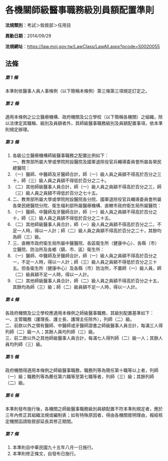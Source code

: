 # 各機關師級醫事職務級別員額配置準則

**法規類別**：考試＞銓敘部＞任用目

**異動日期**：2014/09/29  

**法規網址**：https://law.moj.gov.tw/LawClass/LawAll.aspx?pcode=S0020055





## 法條
##### 第 1 條
本準則依醫事人員人事條例（以下簡稱本條例）第三條第三項規定訂定之。

##### 第 2 條
適用本條例之公立醫療機構、政府機關及公立學校（以下簡稱各機關）之組織，除以法律定其職稱、級別及員額者外，其師級醫事職務級別及員額配置事項，依本準則規定辦理。

##### 第 3 條
1. 各級公立醫療機構師級醫事職務之配置比例如下：  
一、教育部所屬大學或學院附設醫院及國軍退除役官兵輔導委員會所屬各榮民總醫院：
1. （一）醫師、中醫師及牙醫師合計，師（一）級人員之員額不得高於百分之三十，師（三）級人員之員額不得低於百分之二十。
1. （二）其他師級醫事人員合計，師（一）級人員之員額不得高於百分之三，師（三）級人員之員額不得低於百分之七十五。
1. 二、教育部所屬大學或學院附設醫院各分院、國軍退除役官兵輔導委員會所屬各榮民總醫院分院、衛生福利部所屬醫療機構、直轄市政府衛生局所屬醫院：
1. （一）醫師、中醫師及牙醫師合計，師（一）級人員之員額不得高於百分之十，師（三）級人員之員額不得低於百分之二十五。
1. （二）其他師級醫事人員合計，師（一）級人員之員額不得高於百分之二，不足一人時，得以一人計；師（二）級人員之員額不得高於百分之二十，其餘均為師（三）級。
1. 三、直轄市政府衛生局所屬中醫醫院、各區衛生所（健康中心）、各縣（市）立醫院、防治所及各鄉（鎮、市、區）衛生所：
1. （一）醫師、中醫師及牙醫師合計，師（一）級人員之員額不得高於百分之一，不足一人時，得以一人計；師（三）級人員之員額不得低於百分之三十五。但各衛生所（健康中心）及各縣（市）防治所，不置師（一）級人員，師（二）級員額不足一人時，得以一人計。
1. （二）其他師級醫事人員合計，師（二）級人員之員額不得高於百分之十五，其餘均為師（三）級；師（二）級員額不足一人時，得以一人計。

##### 第 4 條
各政府機關及公立學校應適用本條例之師級醫事職務，其級別配置基準如下：  
一、主管職務（護理長、護士長、護理主任除外），列師（二）級。  
二、前款以外之領有醫師、中醫師或牙醫師證書之師級醫事人員合計，每滿三人得列師（二）級一人；其餘人員均列師（三）級。  
三、前二款以外之其他師級醫事人員合計，每滿七人得列師（二）級一人；其餘人員均列師（三）級。

##### 第 5 條
政府機關得適用本條例之師級醫事職務，職務列等為簡任第十職等以上者，列師（一）級；職務列等為薦任第六職等至第七職等者，列師（三）級；其餘列師（二）級。

##### 第 6 條
本準則發布施行後，各機關之師級醫事職務級別員額配置不符本準則規定者，應於三年內修正其組織法規或編制表；如有特殊原因者，得由各機關敘明理由，報經核定機關函請銓敘部延長其修正期間。

##### 第 7 條
1. 本準則自中華民國九十五年八月一日施行。
1. 本準則修正條文，自發布日施行。


